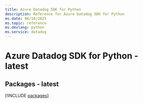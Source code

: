 ```yaml
---
title: Azure Datadog SDK for Python
description: Reference for Azure Datadog SDK for Python
ms.date: 06/10/2025
ms.topic: reference
ms.devlang: python
ms.service: datadog
---
```

# Azure Datadog SDK for Python - latest
## Packages - latest
[!INCLUDE [packages](datadog-index.md)]